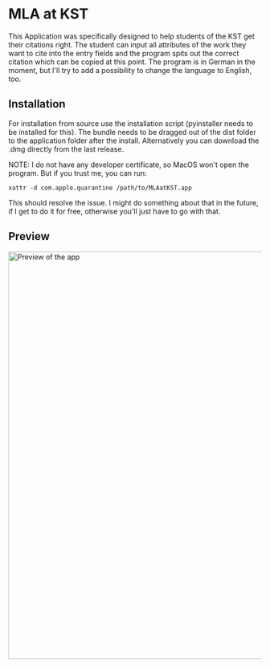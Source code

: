 # MLA at KST

This Application was specifically designed to help students of the KST get their citations right. The student can input all attributes of the work they want to cite into the entry fields and the program spits out the correct citation which can be copied at this point.
The program is in German in the moment, but I'll try to add a possibility to change the language to English, too.

## Installation

For installation from source use the installation script (pyinstaller needs to be installed for this). The bundle needs to be dragged out of the dist folder to the application folder after the install.
Alternatively you can download the .dmg directly from the last release.

NOTE: I do not have any developer certificate, so MacOS won't open the program. But if you trust me, you can run: 
```
xattr -d com.apple.quarantine /path/to/MLAatKST.app
```
This should resolve the issue. I might do something about that in the future, if I get to do it for free, otherwise you'll just have to go with that.

## Preview
<img width="812" alt="Preview of the app" src="https://user-images.githubusercontent.com/84284672/135987992-25001e06-2d4c-44c7-8f72-7922b816ebb5.png">
